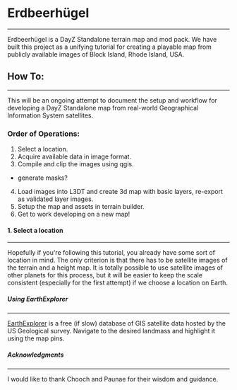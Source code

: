 # Erdbeerhügel
----------------
Erdbeerhügel is a DayZ Standalone terrain map and mod pack. We have built this project as a unifying tutorial for creating a playable map from publicly available images of Block Island, Rhode Island, USA. 








## How To:
------------------
This will be an ongoing attempt to document the setup and workflow for developing a DayZ Standalone map from real-world Geographical Information System satellites.  


### Order of Operations:
1. Select a location.
2. Acquire available data in image format.
3. Compile and clip the images using qgis.
  * generate masks?
4. Load images into L3DT and create 3d map with basic layers, re-export as validated layer images.
5. Setup the map and assets in terrain builder.
6. Get to work developing on a new map!


#### 1. Select a location
----------

Hopefully if you're following this tutorial, you already have some sort of location in mind.  The only criterion is that there has to be satellite images of the terrain and a height map.  It is totally possible to use satellite images of other planets for this process, but it will be easier to keep the scale consistent (especially for the first attempt) if we choose a location on Earth.



##### Using EarthExplorer
---------------------------
[EarthExplorer](https://earthexplorer.usgs.gov/) is a free (if slow) database of GIS satellite data hosted by the US Geological survey.  Navigate to the desired landmass and highlight it using the map pins.








##### Acknowledgments
-------------------
I would like to thank Chooch and Paunae for their wisdom and guidance. 
